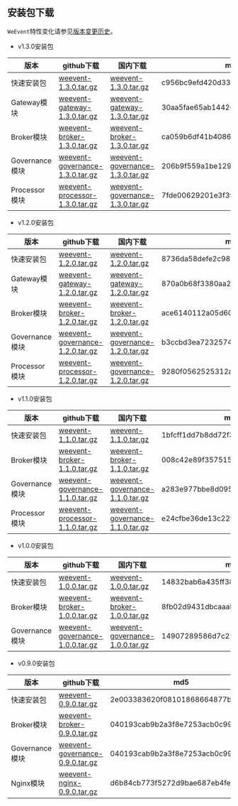 ## 安装包下载

`WeEvent`特性变化请参见[版本变更历史](https://github.com/WeBankFinTech/WeEvent/releases)。

- v1.3.0安装包

| 版本           | github下载                                                   | 国内下载                                                     | md5                              |
| -------------- | ------------------------------------------------------------ | ------------------------------------------------------------ | -------------------------------- |
| 快速安装包     | [weevent-1.3.0.tar.gz](https://github.com/WeBankFinTech/WeEvent/releases/download/v1.3.0/weevent-1.3.0.tar.gz) | [weevent-1.3.0.tar.gz](https://www.fisco.com.cn/cdn/weevent/download/releases/v1.2.0/weevent-1.2.0.tar.gz) | c956bc9efd420d336043bb7a453e16fe |
| Gateway模块    | [weevent-gateway-1.3.0.tar.gz](https://github.com/WeBankFinTech/WeEvent/releases/download/v1.3.0/weevent-gateway-1.3.0.tar.gz) | [weevent-gateway-1.3.0.tar.gz](https://www.fisco.com.cn/cdn/weevent/download/releases/v1.2.0/weevent-gateway-1.2.0.tar.gz) | 30aa5fae65ab14426a81ecc9dcfa2aec |
| Broker模块     | [weevent-broker-1.3.0.tar.gz](https://github.com/WeBankFinTech/WeEvent/releases/download/v1.3.0/weevent-broker-1.3.0.tar.gz) | [weevent-broker-1.3.0.tar.gz](https://www.fisco.com.cn/cdn/weevent/download/releases/v1.2.0/weevent-broker-1.2.0.tar.gz) | ca059b6df41b40861e76a8151f949ab2 |
| Governance模块 | [weevent-governance-1.3.0.tar.gz](https://github.com/WeBankFinTech/WeEvent/releases/download/v1.3.0/weevent-governance-1.3.0.tar.gz) | [weevent-governance-1.3.0.tar.gz](https://www.fisco.com.cn/cdn/weevent/download/releases/v1.2.0/weevent-governance-1.2.0.tar.gz) | 206b9f559a1be1290802537481c1e137 |
| Processor模块  | [weevent-processor-1.3.0.tar.gz](https://github.com/WeBankFinTech/WeEvent/releases/download/v1.3.0/weevent-processor-1.3.0.tar.gz) | [weevent-governance-1.3.0.tar.gz](https://www.fisco.com.cn/cdn/weevent/download/releases/v1.2.0/weevent-processor-1.2.0.tar.gz) | 7fde00629201e3f3f9f6706c380ba422 |


- v1.2.0安装包

| 版本           | github下载                                                   | 国内下载                                                     | md5                              |
| -------------- | ------------------------------------------------------------ | ------------------------------------------------------------ | -------------------------------- |
| 快速安装包     | [weevent-1.2.0.tar.gz](https://github.com/WeBankFinTech/WeEvent/releases/download/v1.2.0/weevent-1.2.0.tar.gz) | [weevent-1.2.0.tar.gz](https://www.fisco.com.cn/cdn/weevent/download/releases/v1.2.0/weevent-1.2.0.tar.gz) | 8736da58defe2c980f046576b8d65440 |
| Gateway模块    | [weevent-gateway-1.2.0.tar.gz](https://github.com/WeBankFinTech/WeEvent/releases/download/v1.2.0/weevent-gateway-1.2.0.tar.gz) | [weevent-gateway-1.2.0.tar.gz](https://www.fisco.com.cn/cdn/weevent/download/releases/v1.2.0/weevent-gateway-1.2.0.tar.gz) | 870a0b68f3380aa2e7c51dc6ffd4a004 |
| Broker模块     | [weevent-broker-1.2.0.tar.gz](https://github.com/WeBankFinTech/WeEvent/releases/download/v1.2.0/weevent-broker-1.2.0.tar.gz) | [weevent-broker-1.2.0.tar.gz](https://www.fisco.com.cn/cdn/weevent/download/releases/v1.2.0/weevent-broker-1.2.0.tar.gz) | ace6140112a05d60312712c729086c7e |
| Governance模块 | [weevent-governance-1.2.0.tar.gz](https://github.com/WeBankFinTech/WeEvent/releases/download/v1.2.0/weevent-governance-1.2.0.tar.gz) | [weevent-governance-1.2.0.tar.gz](https://www.fisco.com.cn/cdn/weevent/download/releases/v1.2.0/weevent-governance-1.2.0.tar.gz) | b3ccbd3ea723257418e2938146e3844d |
| Processor模块  | [weevent-processor-1.2.0.tar.gz](https://github.com/WeBankFinTech/WeEvent/releases/download/v1.2.0/weevent-processor-1.2.0.tar.gz) | [weevent-governance-1.2.0.tar.gz](https://www.fisco.com.cn/cdn/weevent/download/releases/v1.2.0/weevent-processor-1.2.0.tar.gz) | 9280f0562525312abc82cb0e67cbd5b6 |

- v1.1.0安装包

| 版本     | github下载 | 国内下载 | md5 |
| ---------- | -------- | -------- | -------- |
| 快速安装包 | [weevent-1.1.0.tar.gz](https://github.com/WeBankFinTech/WeEvent/releases/download/v1.1.0/weevent-1.1.0.tar.gz) | [weevent-1.1.0.tar.gz](https://www.fisco.com.cn/cdn/weevent/download/releases/v1.1.0/weevent-1.1.0.tar.gz) | 1bfcff1dd7b8dd72f3bad342b33dca66 |
| Broker模块 | [weevent-broker-1.1.0.tar.gz](https://github.com/WeBankFinTech/WeEvent/releases/download/v1.1.0/weevent-broker-1.1.0.tar.gz) | [weevent-broker-1.1.0.tar.gz](https://www.fisco.com.cn/cdn/weevent/download/releases/v1.1.0/weevent-broker-1.1.0.tar.gz) | 008c42e89f3575159e64d3fb38eaf03b |
| Governance模块 | [weevent-governance-1.1.0.tar.gz](https://github.com/WeBankFinTech/WeEvent/releases/download/v1.1.0/weevent-governance-1.1.0.tar.gz) | [weevent-governance-1.1.0.tar.gz](https://www.fisco.com.cn/cdn/weevent/download/releases/v1.1.0/weevent-governance-1.1.0.tar.gz) | a283e977bbe8d0954e96b4562e362dfd |
| Processor模块 | [weevent-processor-1.1.0.tar.gz](https://github.com/WeBankFinTech/WeEvent/releases/download/v1.1.0/weevent-processor-1.1.0.tar.gz) | [weevent-governance-1.1.0.tar.gz](https://www.fisco.com.cn/cdn/weevent/download/releases/v1.1.0/weevent-processor-1.1.0.tar.gz) | e24cfbe36de13c22f3cdc44736c8736b |


- v1.0.0安装包

| 版本     | github下载 | 国内下载 | md5 |
| ---------- | -------- | -------- | -------- |
| 快速安装包 | [weevent-1.0.0.tar.gz](https://github.com/WeBankFinTech/WeEvent/releases/download/v1.0.0/weevent-1.0.0.tar.gz) | [weevent-1.0.0.tar.gz](https://www.fisco.com.cn/cdn/weevent/download/releases/v1.0.0/weevent-1.0.0.tar.gz) | 14832bab6a435ff3897d79c5f28fd9d0 |
| Broker模块 | [weevent-broker-1.0.0.tar.gz](https://github.com/WeBankFinTech/WeEvent/releases/download/v1.0.0/weevent-broker-1.0.0.tar.gz) | [weevent-broker-1.0.0.tar.gz](https://www.fisco.com.cn/cdn/weevent/download/releases/v1.0.0/weevent-broker-1.0.0.tar.gz) | 8fb02d9431dbcaaab662871d806cb5f6 |
| Governance模块 | [weevent-governance-1.0.0.tar.gz](https://github.com/WeBankFinTech/WeEvent/releases/download/v1.0.0/weevent-governance-1.0.0.tar.gz) | [weevent-governance-1.0.0.tar.gz](https://www.fisco.com.cn/cdn/weevent/download/releases/v1.0.0/weevent-governance-1.0.0.tar.gz) | 14907289586d7c22915c698908996ef2 |



- v0.9.0安装包

| 版本     | github下载 | md5 |
| ---------- | -------- | -------- |
| 快速安装包 | [weevent-0.9.0.tar.gz](https://github.com/WeBankFinTech/WeEvent/releases/download/v0.9.0/weevent-0.9.0.tar.gz) |  2e003383620f08101868664877b736df  |
| Broker模块 | [weevent-broker-0.9.0.tar.gz](https://github.com/WeBankFinTech/WeEvent/releases/download/v0.9.0/weevent-broker-0.9.0.tar.gz) |040193cab9b2a3f8e7253acb0c9959f1   |
| Governance模块   | [weevent-governance-0.9.0.tar.gz](https://github.com/WeBankFinTech/WeEvent/releases/download/v0.9.0/weevent-governance-0.9.0.tar.gz) | 040193cab9b2a3f8e7253acb0c9959f1  |
| Nginx模块  | [weevent-nginx-0.9.0.tar.gz](https://github.com/WeBankFinTech/WeEvent/releases/download/v0.9.0/weevent-nginx-0.9.0.tar.gz)  | d6b84cb773f5272d9bae687eb4feadf4  |
